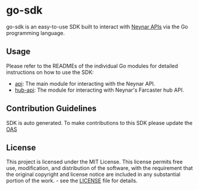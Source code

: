 # go-sdk

go-sdk is an easy-to-use SDK built to interact with [Neynar APIs](https://docs.neynar.com/) via the Go programming language.

## Usage

Please refer to the READMEs of the individual Go modules for detailed instructions on how to use the SDK:
- [api](api/README.md): The main module for interacting with the Neynar API.
- [hub-api](hub-api/README.md): The module for interacting with Neynar's Farcaster hub API.

## Contribution Guidelines

SDK is auto generated.
To make contributions to this SDK please update the [OAS](https://github.com/neynarxyz/oas)

## License

This project is licensed under the MIT License. This license permits free use, modification, and distribution of the software, with the requirement that the original copyright and license notice are included in any substantial portion of the work. - see the [LICENSE](https://github.com/neynarxyz/go-sdk/blob/main/LICENSE) file for details.
